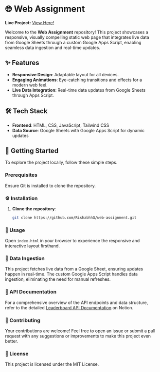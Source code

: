 # 🌐 Web Assignment

**Live Project:** [View Here!](https://web-assignment-p27k.onrender.com/)

Welcome to the **Web Assignment** repository! This project showcases a responsive, visually compelling static web page that integrates live data from Google Sheets through a custom Google Apps Script, enabling seamless data ingestion and real-time updates.

## ✨ Features
- **Responsive Design**: Adaptable layout for all devices.
- **Engaging Animations**: Eye-catching transitions and effects for a modern web feel.
- **Live Data Integration**: Real-time data updates from Google Sheets through Apps Script.

## 🛠️ Tech Stack
- **Frontend**: HTML, CSS, JavaScript, Tailwind CSS
- **Data Source**: Google Sheets with Google Apps Script for dynamic updates

## 🚀 Getting Started
To explore the project locally, follow these simple steps.

### Prerequisites
Ensure Git is installed to clone the repository.

### ⚙️ Installation
1. **Clone the repository**:
   ```bash
   git clone https://github.com/RishabhhG/web-assignment.git

### 📂 Usage
Open `index.html` in your browser to experience the responsive and interactive layout firsthand.

### 🔗 Data Ingestion
This project fetches live data from a Google Sheet, ensuring updates happen in real-time. The custom Google Apps Script handles data ingestion, eliminating the need for manual refreshes.

### 📘 API Documentation
For a comprehensive overview of the API endpoints and data structure, refer to the detailed [Leaderboard API Documentation](https://abrupt-plant-954.notion.site/Leaderboard-API-Documentation-13e826bfa1d780d8920ad345e4d05710) on Notion.

### 🤝 Contributing
Your contributions are welcome! Feel free to open an issue or submit a pull request with any suggestions or improvements to make this project even better.

### 📜 License
This project is licensed under the MIT License.

